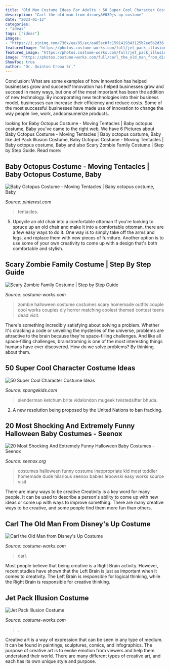 ```yaml
---
title: "Old Man Costume Ideas For Adults : 50 Super Cool Character Costume Ideas"
description: "Carl the old man from disney&#039;s up costume"
date: "2023-01-12"
categories:
- "ideas"
tags: ["ideas"]
images:
- "https://i.pinimg.com/736x/ea/85/ac/ea85ac8fc1591419343125b7ee5b2d36.jpg"
featuredImage: "https://photos.costume-works.com/full/jet_pack_illusion.jpg"
featured_image: "https://photos.costume-works.com/full/jet_pack_illusion.jpg"
image: "https://photos.costume-works.com/full/carl_the_old_man_from_disneys_up.jpg"
ShowToc: true
author: "Dr. Quinton Crona Sr."
---
```



Conclusion: What are some examples of how innovation has helped businesses grow and succeed?
Innovation has helped businesses grow and succeed in many ways, but one of the most important has been the addition of new technology. By incorporating new technologies into their business model, businesses can increase their efficiency and reduce costs. Some of the most successful businesses have made use of innovation to change the way people live, work, andconsumerize products.

	

		
looking for Baby Octopus Costume - Moving Tentacles | Baby octopus costume, Baby you've came to the right web. We have 6 Pictures about Baby Octopus Costume - Moving Tentacles | Baby octopus costume, Baby like Jet Pack Illusion Costume, Baby Octopus Costume - Moving Tentacles | Baby octopus costume, Baby and also Scary Zombie Family Costume | Step by Step Guide. Read more:
		
    
## Baby Octopus Costume - Moving Tentacles | Baby Octopus Costume, Baby

<img loading=lazy src="https://i.pinimg.com/736x/ea/85/ac/ea85ac8fc1591419343125b7ee5b2d36.jpg" onerror="this.onerror=null;this.src='https://tse4.mm.bing.net/th?id=OIP.MmGa89ZOHDPdnIaUVfbj5AAAAA&amp;pid=15.1';" alt="Baby Octopus Costume - Moving Tentacles | Baby octopus costume, Baby">

_Source: pinterest.com_

>tentacles. 

	

5. Upcycle an old chair into a comfortable ottoman
If you're looking to spruce up an old chair and make it into a comfortable ottoman, there are a few easy ways to do it. One way is to simply take off the arms and legs, and replace them with new pieces of furniture. Another option is to use some of your own creativity to come up with a design that's both comfortable and stylish.

    
## Scary Zombie Family Costume | Step By Step Guide

<img loading=lazy src="https://photos.costume-works.com/full/scary_zombie_family.jpg" onerror="this.onerror=null;this.src='https://tse4.mm.bing.net/th?id=OIP.gjnpu9JqzUYn6ILpxEWnYgHaJ3&amp;pid=15.1';" alt="Scary Zombie Family Costume | Step by Step Guide">

_Source: costume-works.com_

>zombie halloween costume costumes scary homemade outfits couple cool works couples diy horror matching coolest themed contest teens dead visit. 

	

There's something incredibly satisfying about solving a problem. Whether it's cracking a code or unveiling the mysteries of the universe, problems are attractive to the brain because they're space-filling challenges. And like all space-filling challenges, brainstroming is one of the most interesting things humans have ever discovered. How do we solve problems? By thinking about them.

    
## 50 Super Cool Character Costume Ideas

<img loading=lazy src="https://spongekids.com/wp-content/uploads/2014/10/super-cool-costume-ideas/36-slenderman-costume.jpg" onerror="this.onerror=null;this.src='https://tse3.mm.bing.net/th?id=OIP.s4IXIGjObFoAqzG8gelpBAHaLG&amp;pid=15.1';" alt="50 Super Cool Character Costume Ideas">

_Source: spongekids.com_

>slenderman ketchum brite vidalondon mugeek twistedsifter bhuda. 

	

2. A new resolution being proposed by the United Nations to ban fracking.

    
## 20 Most Shocking And Extremely Funny Halloween Baby Costumes - Seenox

<img loading=lazy src="http://www.seenox.org/wp-content/uploads/2015/02/Funny-Kid-Costume-13.jpg" onerror="this.onerror=null;this.src='https://tse2.mm.bing.net/th?id=OIP.t7IDxPw-dsOeRyCmRS8RDAHaMP&amp;pid=15.1';" alt="20 Most Shocking And Extremely Funny Halloween Baby Costumes - Seenox">

_Source: seenox.org_

>costumes halloween funny costume inappropriate kid most toddler homemade dude hilarious seenox babies lebowski easy works source visit. 

	

There are many ways to be creative
Creativity is a key word for many people. It can be used to describe a person's ability to come up with new ideas or come up with ways to improve something. There are many creative ways to be creative, and some people find them more fun than others.

    
## Carl The Old Man From Disney&#039;s Up Costume

<img loading=lazy src="https://photos.costume-works.com/full/carl_the_old_man_from_disneys_up.jpg" onerror="this.onerror=null;this.src='https://tse4.mm.bing.net/th?id=OIP.XocWOO18PjJopoC5nqLeEwHaJ2&amp;pid=15.1';" alt="Carl the Old Man from Disney&#039;s Up Costume">

_Source: costume-works.com_

>carl. 

	

Most people believe that being creative is a Right Brain activity. However, recent studies have shown that the Left Brain is just as important when it comes to creativity. The Left Brain is responsible for logical thinking, while the Right Brain is responsible for creative thinking.

    
## Jet Pack Illusion Costume

<img loading=lazy src="https://photos.costume-works.com/full/jet_pack_illusion.jpg" onerror="this.onerror=null;this.src='https://tse3.mm.bing.net/th?id=OIP.UpVWsIZbNOhuTLbRLtzTAgHaLH&amp;pid=15.1';" alt="Jet Pack Illusion Costume">

_Source: costume-works.com_

>. 

	

Creative art is a way of expression that can be seen in any type of medium. It can be found in paintings, sculptures, comics, and infographics. The purpose of creative art is to evoke emotion from viewers and help them understand their world. There are many different types of creative art, and each has its own unique style and purpose.

